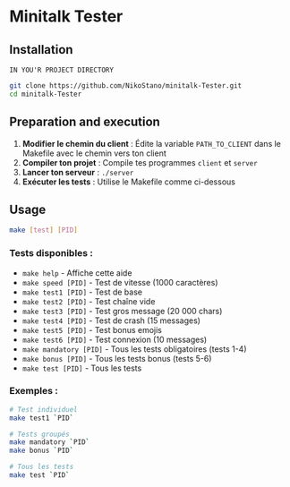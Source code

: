 # Minitalk Tester

## Installation

`IN YOU'R PROJECT DIRECTORY`
```bash
git clone https://github.com/NikoStano/minitalk-Tester.git
cd minitalk-Tester
```

## Preparation and execution

1. **Modifier le chemin du client** : Édite la variable `PATH_TO_CLIENT` dans le Makefile avec le chemin vers ton client
2. **Compiler ton projet** : Compile tes programmes `client` et `server`
3. **Lancer ton serveur** : `./server`
4. **Exécuter les tests** : Utilise le Makefile comme ci-dessous

## Usage

```bash
make [test] [PID]
```

### Tests disponibles :

- `make help` - Affiche cette aide
- `make speed [PID]` - Test de vitesse (1000 caractères)
- `make test1 [PID]` - Test de base
- `make test2 [PID]` - Test chaîne vide
- `make test3 [PID]` - Test gros message (20 000 chars)
- `make test4 [PID]` - Test de crash (15 messages)
- `make test5 [PID]` - Test bonus emojis
- `make test6 [PID]` - Test connexion (10 messages)
- `make mandatory [PID]` - Tous les tests obligatoires (tests 1-4)
- `make bonus [PID]` - Tous les tests bonus (tests 5-6)
- `make test [PID]` - Tous les tests

### Exemples :

```bash
# Test individuel
make test1 `PID`

# Tests groupés
make mandatory `PID`
make bonus `PID`

# Tous les tests
make test `PID`
```
